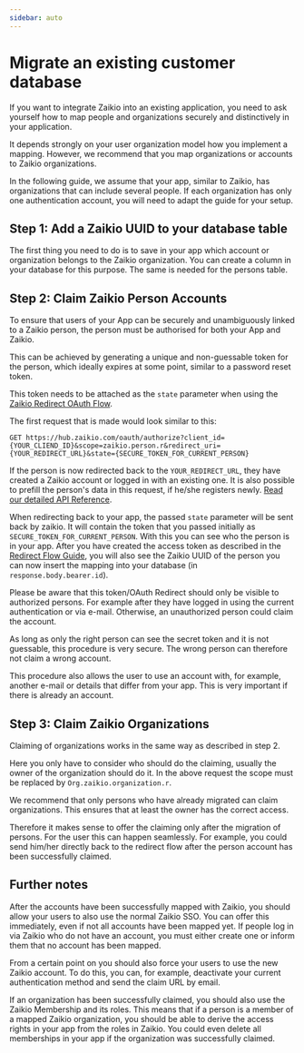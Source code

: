 ```yaml
---
sidebar: auto
---
```


# Migrate an existing customer database

If you want to integrate Zaikio into an existing application, you need to ask yourself how to map people and organizations securely and distinctively in your application.

It depends strongly on your user organization model how you implement a mapping. However, we recommend that you map organizations or accounts to Zaikio organizations.

In the following guide, we assume that your app, similar to Zaikio, has organizations that can include several people. If each organization has only one authentication account, you will need to adapt the guide for your setup.

## Step 1: Add a Zaikio UUID to your database table

The first thing you need to do is to save in your app which account or organization belongs to the Zaikio organization. You can create a column in your database for this purpose. The same is needed for the persons table.

## Step 2: Claim Zaikio Person Accounts

To ensure that users of your App can be securely and unambiguously linked to a Zaikio person, the person must be authorised for both your App and Zaikio.

This can be achieved by generating a unique and non-guessable token for the person, which ideally expires at some point, similar to a password reset token.

This token needs to be attached as the `state` parameter when using the [Zaikio Redirect OAuth Flow](/guide/oauth/redirect-flow.html).

The first request that is made would look similar to this:

```
GET https://hub.zaikio.com/oauth/authorize?client_id={YOUR_CLIEND_ID}&scope=zaikio.person.r&redirect_uri={YOUR_REDIRECT_URL}&state={SECURE_TOKEN_FOR_CURRENT_PERSON}
```

If the person is now redirected back to the `YOUR_REDIRECT_URL`, they have created a Zaikio account or logged in with an existing one. It is also possible to prefill the person's data in this request, if he/she registers newly. [Read our detailed API Reference](/api/directory/oauth.html#/OAuth/get_authorize).

When redirecting back to your app, the passed `state` parameter will be sent back by zaikio. It will contain the token that you passed initially as `SECURE_TOKEN_FOR_CURRENT_PERSON`. With this you can see who the person is in your app. After you have created the access token as described in the [Redirect Flow Guide](/guide/oauth/redirect-flow.html), you will also see the Zaikio UUID of the person you can now insert the mapping into your database (in `response.body.bearer.id`).

Please be aware that this token/OAuth Redirect should only be visible to authorized persons. For example after they have logged in using the current authentication or via e-mail. Otherwise, an unauthorized person could claim the account.

As long as only the right person can see the secret token and it is not guessable, this procedure is very secure. The wrong person can therefore not claim a wrong account.

This procedure also allows the user to use an account with, for example, another e-mail or details that differ from your app. This is very important if there is already an account.


## Step 3: Claim Zaikio Organizations

Claiming of organizations works in the same way as described in step 2.

Here you only have to consider who should do the claiming, usually the owner of the organization should do it. In the above request the scope must be replaced by `Org.zaikio.organization.r`.

We recommend that only persons who have already migrated can claim organizations. This ensures that at least the owner has the correct access.

Therefore it makes sense to offer the claiming only after the migration of persons. For the user this can happen seamlessly. For example, you could send him/her directly back to the redirect flow after the person account has been successfully claimed.

## Further notes

After the accounts have been successfully mapped with Zaikio, you should allow your users to also use the normal Zaikio SSO. You can offer this immediately, even if not all accounts have been mapped yet. If people log in via Zaikio who do not have an account, you must either create one or inform them that no account has been mapped.

From a certain point on you should also force your users to use the new Zaikio account. To do this, you can, for example, deactivate your current authentication method and send the claim URL by email.

If an organization has been successfully claimed, you should also use the Zaikio Membership and its roles. This means that if a person is a member of a mapped Zaikio organization, you should be able to derive the access rights in your app from the roles in Zaikio. You could even delete all memberships in your app if the organization was successfully claimed.
